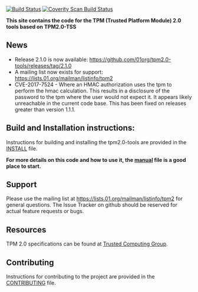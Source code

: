 [![Build Status](https://travis-ci.org/01org/tpm2.0-tools.svg?branch=master)](https://travis-ci.org/01org/tpm2.0-tools)
<a href="https://scan.coverity.com/projects/01org-tpm2-0-tools">
  <img alt="Coverity Scan Build Status"
       src="https://scan.coverity.com/projects/13105/badge.svg"/>
</a>

**This site contains the code for the TPM (Trusted Platform Module) 2.0 tools based on TPM2.0-TSS**

## News
* Release 2.1.0 is now available: https://github.com/01org/tpm2.0-tools/releases/tag/2.1.0
* A mailing list now exists for support: https://lists.01.org/mailman/listinfo/tpm2
* CVE-2017-7524 - Where an HMAC authorization uses the tpm to perform the hmac calculation. This results in a disclosure of the password to
the tpm where the user would not expect it. It appears likely unreachable in the current code base. This has been fixed on releases greater than version 1.1.1.

## Build and Installation instructions:
Instructions for building and installing the tpm2.0-tools are provided in the [INSTALL](https://github.com/01org/tpm2.0-tools/blob/master/INSTALL) file.

**For more details on this code and how to use it, the [manual](https://github.com/01org/tpm2.0-tools/blob/master/manual) file is a good place to start.**

## Support
Please use the mailing list at https://lists.01.org/mailman/listinfo/tpm2 for general questions. The Issue Tracker on
github should be reserved for actual feature requests or bugs.

## Resources
TPM 2.0 specifications can be found at [Trusted Computing Group](http://www.trustedcomputinggroup.org/).

## Contributing
Instructions for contributing to the project are provided in the [CONTRIBUTING](https://github.com/01org/tpm2.0-tools/blob/master/CONTRIBUTING) file.

